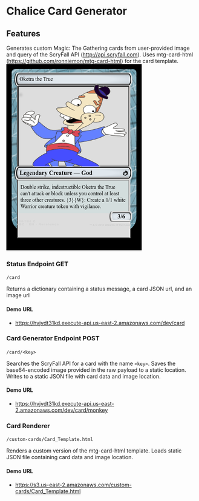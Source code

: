 # Chalice Card Generator
## Features
Generates custom Magic: The Gathering cards from user-provided image and query of the ScryFall API (http://api.scryfall.com). Uses mtg-card-html (https://github.com/ronniemon/mtg-card-html) for the card template.
![gabbo](gabbo_card.png)

### Status Endpoint GET
`/card`

Returns a dictionary containing a status message, a card JSON url, and an image url
#### Demo URL
* https://hvjvdt31kd.execute-api.us-east-2.amazonaws.com/dev/card

### Card Generator Endpoint POST
`/card/<key>`

Searches the ScryFall API for a card with the name `<key>`. Saves the base64-encoded image provided in the raw payload to a static location. Writes to a static JSON file with card data and image location.
#### Demo URL
* https://hvjvdt31kd.execute-api.us-east-2.amazonaws.com/dev/card/monkey

### Card Renderer
`/custom-cards/Card_Template.html`

Renders a custom version of the mtg-card-html template. Loads static JSON file containing card data and image location.
#### Demo URL
* https://s3.us-east-2.amazonaws.com/custom-cards/Card_Template.html
